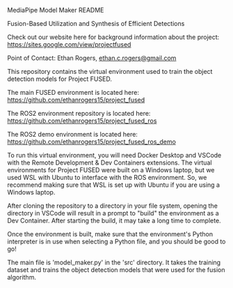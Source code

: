 MediaPipe Model Maker README

Fusion-Based Utilization and Synthesis of Efficient Detections

Check out our website here for background information about the project: 
https://sites.google.com/view/projectfused

Point of Contact: Ethan Rogers, ethan.c.rogers@gmail.com

This repository contains the virtual environment used to train the object
detection models for Project FUSED. 

The main FUSED environment is located here:
https://github.com/ethanrogers15/project_fused

The ROS2 environment repository is located here:
https://github.com/ethanrogers15/project_fused_ros

The ROS2 demo environment is located here:
https://github.com/ethanrogers15/project_fused_ros_demo

To run this virtual environment, you will need Docker Desktop and VSCode with
the Remote Development & Dev Containers extensions. The virtual environments
for Project FUSED were built on a Windows laptop, but we used WSL with Ubuntu
to interface with the ROS environment. So, we recommend making sure that WSL
is set up with Ubuntu if you are using a Windows laptop. 

After cloning the repository to a directory in your file system, opening the 
directory in VSCode will result in a prompt to "build" the environment as a 
Dev Container. After starting the build, it may take a long time to complete.

Once the environment is built, make sure that the environment's Python
interpreter is in use when selecting a Python file, and you should be good to
go!

The main file is 'model_maker.py' in the 'src' directory. It takes the training
dataset and trains the object detection models that were used for the fusion
algorithm.
